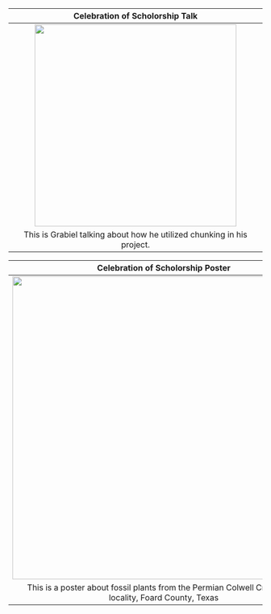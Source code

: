 | Celebration of Scholorship Talk |
| :--------------------------------------------------------------------------------------------------------: |
| <img src="https://images2.imgbox.com/ea/6e/VP2nDJ32_o.jpg" width="400"> |
| This is Grabiel talking about how he utilized chunking in his project. |

| Celebration of Scholorship Poster |
| :--------------------------------------------------------------------------------------------------------: |
| <img src="https://thumbs2.imgbox.com/05/4b/Yx0e400R_t.jpg" width="600"> |
| This is a poster about fossil plants from the Permian Colwell Creek Pond locality, Foard County, Texas |

